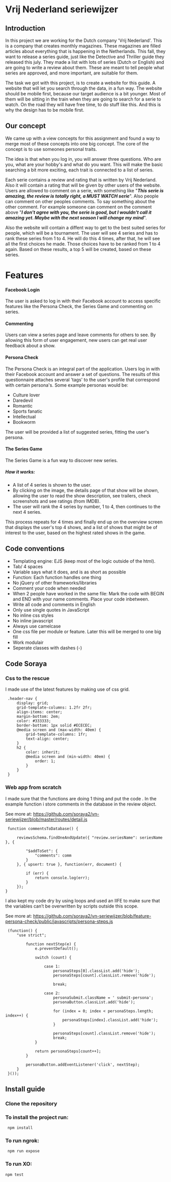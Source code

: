 # Vrij Nederland seriewijzer

## Introduction
In this project we are working for the Dutch company 'Vrij Nederland'. This is a company that creates monthly magazines. These magazines are filled articles about everything that is happening in the Netherlands.
This fall, they want to release a series guide, just like the Detective and Thriller guide they released this july. They made a list with lots of series (Dutch or English) and are going to write a review about them. These are meant to tell people what series are approved, and more important, are suitable for them.

The task we got with this project, is to create a website for this guide. A website that will let you search through the data, in a fun way. The website should be mobile first, because our target audience is a bit younger. Most of them will be sitting in the train when they are going to search for a serie to watch. On the road they will have free time, to do stuff like this. And this is why the design has to be mobile first.

## Our concept
We came up with a view concepts for this assignment and found a way to merge most of these concepts into one big concept. The core of the concept is to use someones personal traits.

The idea is that when you log in, you will answer three questions. Who are you, what are your hobby's and what do you want. This will make the basic searching a bit more exciting, each trait is connected to a list of series.

Each serie contains a review and rating that is written by Vrij Nederland. Also it will contain a rating that will be given by other users of the website. Users are allowed to comment on a serie, with something like "***This serie is amazing, the review is totally right, a MUST WATCH serie***". Also people can comment on other peoples comments. To say something about the other comment. For example someone can comment on the comment above "***I don't agree with you, the serie is good, but I wouldn't call it amazing yet. Maybe with the next season I will change my mind***".

Also the website will contain a diffent way to get to the best suited series for people, which will be a tournament. The user will see 4 series and has to rank these series from 1 to 4. He will do this 4 times, after that, he will see all the first choices he made. Those choices have to be ranked from 1 to 4 again. Based on these results, a top 5 will be created, based on these series.

# Features
#### Facebook Login
The user is asked to log in with their Facebook account to access specific features like the Persona Check, the Series Game and commenting on series.

#### Commenting
Users can view a series page and leave comments for others to see. By allowing this form of user engagement, new users can get real user feedback about a show.

#### Persona Check
The Persona Check is an integral part of the application. Users log in with their Facebook account and answer a set of questions. The results of this questionnaire attaches several 'tags' to the user's profile that correspond with certain persona's. Some example personas would be:

* Culture lover
* Daredevil
* Romantic
* Sports fanatic
* Intellectual
* Bookworm

The user will be provided a list of suggested series, fitting the user's persona.

#### The Series Game
The Series Game is a fun way to discover new series.
##### How it works:
- A list of 4 series is shown to the user.
- By clicking on the image, the details page of that show will be shown, allowing the user to read the show description, see trailers, check screenshots and see ratings (from IMDB).
- The user will rank the 4 series by number, 1 to 4, then continues to the next 4 series.

This process repeats for 4 times and finally end up on the overview screen that displays the user's top 4 shows, and a list of shows that might be of interest to the user, based on the highest rated shows in the game.


## Code conventions
- Templating engine: EJS (keep most of the logic outside of the html).
- Tab/ 4 spaces
- Variable says what it does, and is as short as possible
- Function: Each function handles one thing
- No jQuery of other frameworks/libraries
- Comment your code when needed
- When 2 people have worked in the same file: Mark the code with BEGIN and END with your name comments. Place your code inbetween.
- Write all code and comments in English
- Only use single quotes in JavaScript
- No inline css styles
- No inline javascript
- Always use camelcase
- One css file per module or feature. Later this will be merged to one big fill
- Work modulair
- Seperate classes with dashes (-)

## Code Soraya

### Css to the rescue

I made use of the latest features by making use of css grid.

```
 .header-nav {
     display: grid;
     grid-template-columns: 1.2fr 2fr;
     align-items: center;
     margin-bottom: 2em;
     color: #333333;
     border-bottom: 1px solid #ECECEC;
     @media screen and (max-width: 40em) {
         grid-template-columns: 1fr;
         text-align: center;
     }
     h2 {
         color: inherit;
         @media screen and (min-width: 40em) {
             order: 1;
         }
     }
 }

```

### Web app from scratch

I made sure that the functions are doing 1 thing and put the code . In the example function i store comments in the database in the review object.

See more at: https://github.com/soraya2/vn-seriewijzer/blob/master/routes/detail.js

```
 function commentsToDatabase() {

     reviewsSchema.findOneAndUpdate({ "review.seriesName": seriesName }, {

         "$addToSet": {
             "comments": comm
         }
     }, { upsert: true }, function(err, document) {

         if (err) {
             return console.log(err);
         }
     });
}
```

I also kept my code dry by using loops and used an IIFE to make sure that the variables can’t be overwritten by scripts outside this scope.

See more at: https://github.com/soraya2/vn-seriewijzer/blob/feature-persona-check/public/javascripts/persona-steps.js

```
 (function() {
     "use strict";

         function nextStep(e) {
             e.preventDefault();

             switch (count) {

                 case 1:
                     personaSteps[0].classList.add('hide');
                     personaSteps[count].classList.remove('hide');

                     break;

                 case 2:
                     personaSubmit.className = ' submit-persona';
                     personaButton.classList.add('hide');

                     for (index = 0; index < personaSteps.length; index++) {
                         personaSteps[index].classList.add('hide');
                     }

                     personaSteps[count].classList.remove('hide');
                     break;
             }

             return personaSteps[count++];
         }

         personaButton.addEventListener('click', nextStep);
     }
 }());
```


## Install guide

### Clone the repository


### To install the project run:

```
 npm install

```

### To run ngrok:
```
 npm run expose

```

### To run XO:

```
npm test
```
